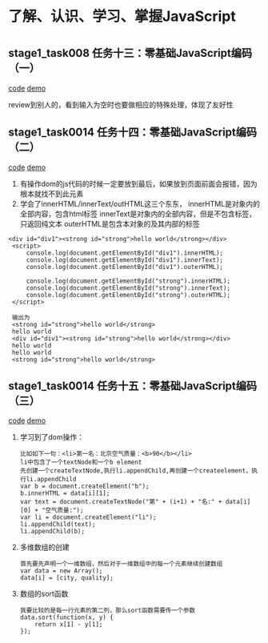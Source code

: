 # 了解、认识、学习、掌握JavaScript

#
## stage1_task008 任务十三：零基础JavaScript编码（一）
[code](https://github.com/bmxklYzj/ife_2016/tree/master/stage2/stage2_task013) 
[demo](http://bmxklyzj.github.io/ife_2016/stage2/stage2_task013/index.html)

review到别人的，看到输入为空时也要做相应的特殊处理，体现了友好性

## stage1_task0014 任务十四：零基础JavaScript编码（二）
[code](https://github.com/bmxklYzj/ife_2016/tree/master/stage2/stage2_task014) 
[demo](http://bmxklyzj.github.io/ife_2016/stage2/stage2_task014/index.html)

1. 有操作dom的js代码的时候一定要放到最后，如果放到页面前面会报错，因为根本就找不到此元素
2. 学会了innerHTML/innerText/outHTML这三个东东，
innerHTML是对象内的全部内容，包含html标签
innerText是对象内的全部内容，但是不包含标签，只返回纯文本
outerHTML是包含本对象的及其内部的标签

```
<div id="div1"><strong id="strong">hello world</strong></div>
 <script>
     console.log(document.getElementById("div1").innerHTML);
     console.log(document.getElementById("div1").innerText);
     console.log(document.getElementById("div1").outerHTML);
 
     console.log(document.getElementById("strong").innerHTML);
     console.log(document.getElementById("strong").innerText);
     console.log(document.getElementById("strong").outerHTML);
 </script>
 
 输出为
 <strong id="strong">hello world</strong>
 hello world
 <div id="div1"><strong id="strong">hello world</strong></div>
 hello world
 hello world
 <strong id="strong">hello world</strong>
```

## stage1_task0014 任务十五：零基础JavaScript编码（三）
[code](https://github.com/bmxklYzj/ife_2016/tree/master/stage2/stage2_task015) 
[demo](http://bmxklyzj.github.io/ife_2016/stage2/stage2_task015/index.html)

1. 学习到了dom操作：
    ```
    比如如下一句：<li>第一名：北京空气质量：<b>90</b></li>
    li中包含了一个textNode和一个b element
    先创建一个createTextNode,执行li.appendChild,再创建一个createelement，执行li.appendChild
    var b = document.createElement("b");
    b.innerHTML = data[i][1];
    var text = document.createTextNode("第" + (i+1) + "名:" + data[i][0] + "空气质量:");
    var li = document.createElement("li");
    li.appendChild(text);
    li.appendChild(b);
    ```
2. 多维数组的创建
    ```
    首先要先声明一个一维数组，然后对于一维数组中的每一个元素继续创建数组
    var data = new Array();
    data[i] = [city, quality];
    ```
3. 数组的sort函数
    ```
    我要比较的是每一行元素的第二列，那么sort函数需要传一个参数
    data.sort(function(x, y) {
        return x[1] - y[1];
    });
    ```